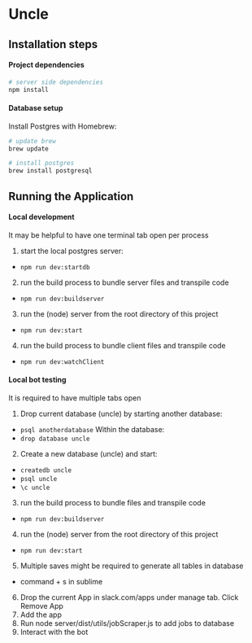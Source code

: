 # Uncle

## Installation steps

#### Project dependencies

```sh
# server side dependencies
npm install
```

#### Database setup

Install Postgres with Homebrew:
```sh
# update brew
brew update

# install postgres
brew install postgresql
```

## Running the Application

#### Local development

It may be helpful to have one terminal tab open per process

1. start the local postgres server:
  * `npm run dev:startdb`
2. run the build process to bundle server files and transpile code
  * `npm run dev:buildserver`
3. run the (node) server from the root directory of this project
  * `npm run dev:start`
4. run the build process to bundle client files and transpile code
  * `npm run dev:watchClient`

#### Local bot testing

It is required to have multiple tabs open 

1. Drop current database (uncle) by starting another database:
  * `psql anotherdatabase`
  Within the database:
  * `drop database uncle`
2. Create a new database (uncle) and start:
  * `createdb uncle`
  * `psql uncle`
  * `\c uncle`
3. run the build process to bundle files and transpile code
  * `npm run dev:buildserver`
4. run the (node) server from the root directory of this project
  * `npm run dev:start`
5. Multiple saves might be required to generate all tables in database
  * command + s in sublime
6. Drop the current App in slack.com/apps under manage tab. Click Remove App
7. Add the app
8. Run node server/dist/utils/jobScraper.js to add jobs to database
9. Interact with the bot

